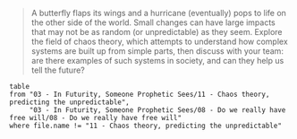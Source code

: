 > A butterfly flaps its wings and a hurricane (eventually) pops to life on the other side of the world. Small changes can have large impacts that may not be as random (or unpredictable) as they seem. Explore the field of chaos theory, which attempts to understand how complex systems are built up from simple parts, then discuss with your team: are there examples of such systems in society, and can they help us tell the future?

```dataview
table
from "03 - In Futurity, Someone Prophetic Sees/11 - Chaos theory, predicting the unpredictable", 
     "03 - In Futurity, Someone Prophetic Sees/08 - Do we really have free will/08 - Do we really have free will"
where file.name != "11 - Chaos theory, predicting the unpredictable"
```
